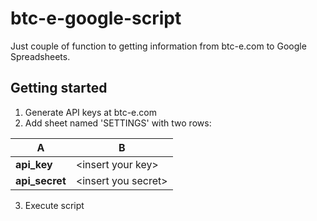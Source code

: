 btc-e-google-script
===================

Just couple of function to getting information from btc-e.com to Google Spreadsheets.


Getting started
---------------

1. Generate API keys at btc-e.com
2. Add sheet named 'SETTINGS' with two rows:
  
  A | B
  --- | --- 
  **api_key** | \<insert your key\>
  **api_secret** | \<insert you secret\>

3. Execute script
